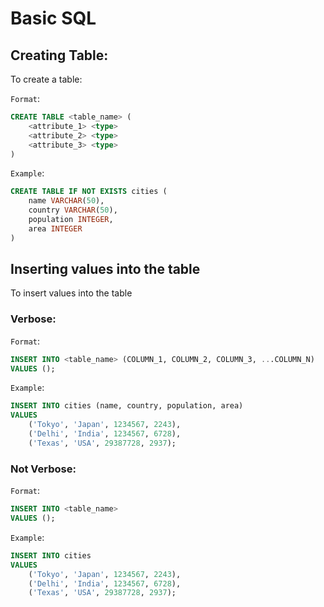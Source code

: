 # Basic SQL

## Creating Table:
To create a table:

`Format`:
```sql
CREATE TABLE <table_name> (
    <attribute_1> <type>
    <attribute_2> <type>
    <attribute_3> <type>
)
```

`Example`:
```sql
CREATE TABLE IF NOT EXISTS cities (
    name VARCHAR(50),
    country VARCHAR(50),
    population INTEGER,
    area INTEGER
)
```

## Inserting values into the table
To insert values into the table

### Verbose:
`Format`:
```sql
INSERT INTO <table_name> (COLUMN_1, COLUMN_2, COLUMN_3, ...COLUMN_N)
VALUES ();
```
`Example`:
```sql
INSERT INTO cities (name, country, population, area)
VALUES 
    ('Tokyo', 'Japan', 1234567, 2243),
    ('Delhi', 'India', 1234567, 6728),
    ('Texas', 'USA', 29387728, 2937);
```

### Not Verbose:
`Format`:
```sql
INSERT INTO <table_name>
VALUES ();
```
`Example`:
```sql
INSERT INTO cities
VALUES 
    ('Tokyo', 'Japan', 1234567, 2243),
    ('Delhi', 'India', 1234567, 6728),
    ('Texas', 'USA', 29387728, 2937);
```
